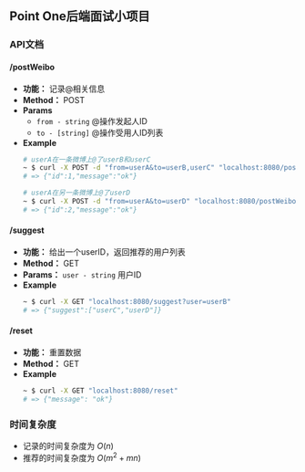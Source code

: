 ## Point One后端面试小项目

### API文档

#### /postWeibo

- **功能：** 记录@相关信息
- **Method：** POST
- **Params**
  - `from - string` @操作发起人ID
  - `to - [string]` @操作受用人ID列表
- **Example**
  ```sh
  # userA在一条微博上@了userB和userC
  ~ $ curl -X POST -d "from=userA&to=userB,userC" "localhost:8080/postWeibo"
  # => {"id":1,"message":"ok"}

  # userA在另一条微博上@了userD
  ~ $ curl -X POST -d "from=userA&to=userD" "localhost:8080/postWeibo"
  # => {"id":2,"message":"ok"}
  ```

#### /suggest

- **功能：** 给出一个userID，返回推荐的用户列表
- **Method：** GET
- **Params：** `user - string` 用户ID
- **Example**
  ```sh
  ~ $ curl -X GET "localhost:8080/suggest?user=userB"
  # => {"suggest":["userC","userD"]}
  ```

#### /reset

- **功能：** 重置数据
- **Method：** GET
- **Example**
  ```sh
  ~ $ curl -X GET "localhost:8080/reset"
  # => {"message": "ok"}
  ```

### 时间复杂度

- 记录的时间复杂度为 $O(n)$
- 推荐的时间复杂度为 $O(m^2+mn)$
